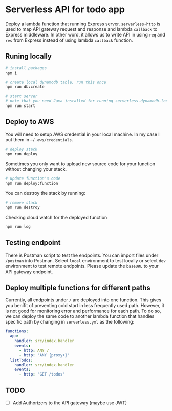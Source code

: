 # Serverless API for todo app
Deploy a lambda function that running Express server.
`serverless-http` is used to map API gateway request and response and lambda `callback` to  Express middleware.
In other word, it allows us to write API in using `req` and `res` from Express instead of using lambda `callback` function.

## Runing locally

```bash
# install packages
npm i

# create local dynamodb table, run this once
npm run db:create

# start server
# note that you need Java installed for running serverless-dynamodb-local
npm run start
```

## Deploy to AWS

You will need to setup AWS credential in your local machine. In my case I put them in `~/.aws/credentials`.

```bash
# deploy stack
npm run deploy
```

Sometimes you only want to upload new source code for your function without changing your stack.
```bash
# update function's code
npm run deploy:function
```

You can destroy the stack by running:
```bash
# remove stack
npm run destroy
```

Checking cloud watch for the deployed function
```bash
npm run log
```

## Testing endpoint
There is Postman script to test the endpoints. You can import files under `/postman` into Postman.
Select `local` environment to test locally or select `dev` environment to test remote endpoints. Please update the `baseURL` to your API gateway endpoint.

## Deploy multiple functions for different paths

Currently, all endpoints under `/` are deployed into one function.
This gives you benifit of preventing cold start in less frequently used path.
However, it is not good for monitoring error and performance for each path.
To do so, we can deploy the same code to another lambda function that handles specific path by changing in `serverless.yml` as the following:

```yaml
functions:
  app:
    handler: src/index.handler
    events:
      - http: ANY /
      - http: 'ANY {proxy+}'
  listTodos:
    handler: src/index.handler
    events:
      - http: 'GET /todos'
```

## TODO
- [ ] Add Authorizers to the API gateway (maybe use JWT)
